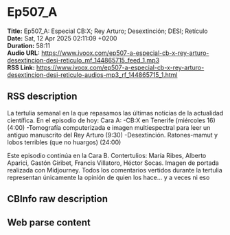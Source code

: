 # Ep507_A  
**Title:** Ep507_A: Especial CB:X; Rey Arturo; Desextinción; DESI; Retículo  
**Date:** Sat, 12 Apr 2025 02:11:09 +0200  
**Duration:** 58:11  
**Audio URL:** https://www.ivoox.com/ep507-a-especial-cb-x-rey-arturo-desextincion-desi-reticulo_mf_144865715_feed_1.mp3  
**RSS Link:** https://www.ivoox.com/ep507-a-especial-cb-x-rey-arturo-desextincion-desi-reticulo-audios-mp3_rf_144865715_1.html  

## RSS description
La tertulia semanal en la que repasamos las últimas noticias de la actualidad científica. En el episodio de hoy:
Cara A:
-CB:X en Tenerife (miércoles 16) (4:00)
-Tomografía computerizada e imagen multiespectral para leer un antiguo manuscrito del Rey Arturo (9:30)
-Desextinción. Ratones-mamut y lobos terribles (que no huargos) (24:00)

Este episodio continúa en la Cara B.
Contertulios: María Ribes, Alberto Aparici, Gastón Giribet, Francis Villatoro, Héctor Socas. Imagen de portada realizada con Midjourney. Todos los comentarios vertidos durante la tertulia representan únicamente la opinión de quien los hace... y a veces ni eso

## CBInfo raw description


## Web parse content

